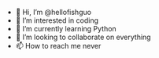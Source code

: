 - 👋 Hi, I’m @hellofishguo
- 👀 I’m interested in coding
- 🌱 I’m currently learning Python
- 💞️ I’m looking to collaborate on everything
- 📫 How to reach me never

<!---
hellofishguo/hellofishguo is a ✨ special ✨ repository because its `README.md` (this file) appears on your GitHub profile.
You can click the Preview link to take a look at your changes.
--->
